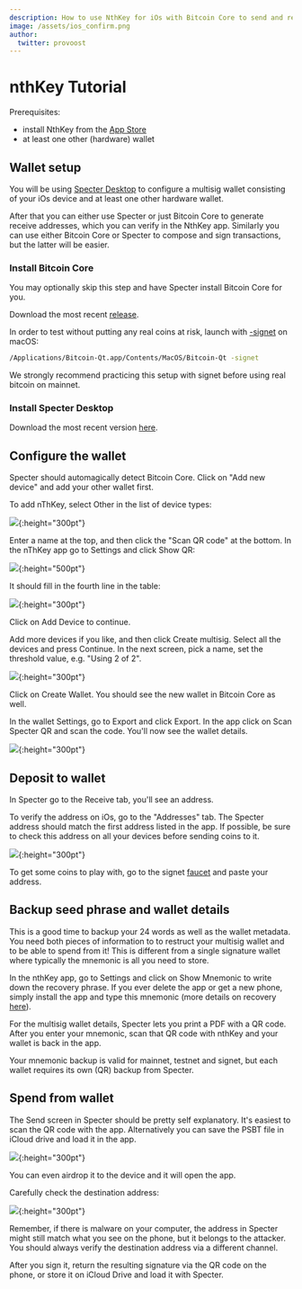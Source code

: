 ```yaml
---
description: How to use NthKey for iOs with Bitcoin Core to send and receive Bitcoin in a multi-signature wallet setup.
image: /assets/ios_confirm.png
author:
  twitter: provoost
---
```

# nthKey Tutorial

Prerequisites:
* install NthKey from the [App Store](https://apps.apple.com/us/app/nthkey/id1491367033)
* at least one other (hardware) wallet

## Wallet setup

You will be using [Specter Desktop](https://github.com/cryptoadvance/specter-desktop#specter-desktop) to configure a multisig wallet consisting of your iOs
device and at least one other hardware wallet.

After that you can either use Specter or just Bitcoin Core to generate
receive addresses, which you can verify in the NthKey app. Similarly you can use
either Bitcoin Core or Specter to compose and sign transactions, but the latter
will be easier.

### Install Bitcoin Core

You may optionally skip this step and have Specter install Bitcoin Core for you.

Download the most recent [release](https://bitcoincore.org/en/download/).

In order to test without putting any real coins at risk, launch with [-signet](http://nadobtc.btc.libsynpro.com/explaining-signet-nado-10) on macOS:

```sh
/Applications/Bitcoin-Qt.app/Contents/MacOS/Bitcoin-Qt -signet
```

We strongly recommend practicing this setup with signet before using real bitcoin on mainnet.

### Install Specter Desktop

Download the most recent version [here](https://github.com/cryptoadvance/specter-desktop/releases).

## Configure the wallet

Specter should automagically detect Bitcoin Core. Click on "Add new device" and add your other wallet first.

To add nThKey, select Other in the list of device types:

![](/assets/specter_1.png){:height="300pt"}

Enter a name at the top, and then click the "Scan QR code" at the bottom. In the nThKey app go to Settings and click Show QR:

![](/assets/ios_announce.png){:height="500pt"}

It should fill in the fourth line in the table:

![](/assets/specter_2.png){:height="300pt"}

Click on Add Device to continue.

Add more devices if you like, and then click Create multisig. Select all the devices and press Continue. In the next screen, pick a name, set the threshold value, e.g. "Using 2 of 2".

![](/assets/specter_3.png){:height="300pt"}

Click on Create Wallet. You should see the new wallet in Bitcoin Core as well.

In the wallet Settings, go to Export and click Export. In the app click on Scan Specter QR and scan the code. You'll now see the wallet details.

![](/assets/ios_import.png){:height="300pt"}


## Deposit to wallet

In Specter go to the Receive tab, you'll see an address.

To verify the address on iOs, go to the "Addresses" tab. The Specter address should
match the first address listed in the app. If possible, be sure to check this address
on all your devices before sending coins to it.

![](/assets/ios_addresses.png){:height="300pt"}

To get some coins to play with, go to the signet [faucet](https://signet.bc-2.jp) and paste your address.

## Backup seed phrase and wallet details

This is a good time to backup your 24 words as well as the wallet metadata. You
need both pieces of information to to restruct your multisig wallet and to be able
to spend from it! This is different from a single signature wallet where typically
the mnemonic is all you need to store.

In the nthKey app, go to Settings and click on Show Mnemonic to write
down the recovery phrase. If you ever delete the app or get a new phone, simply
install the app and type this mnemonic (more details on recovery [here](/recovery)).

For the multisig wallet details, Specter lets you print a PDF with a QR code. After
you enter your mnemonic, scan that QR code with nthKey and your wallet is back in the app.

Your mnemonic backup is valid for mainnet, testnet and signet, but each wallet requires
its own (QR) backup from Specter.

## Spend from wallet

The Send screen in Specter should be pretty self explanatory. It's easiest to scan
the QR code with the app. Alternatively you can save the PSBT file in iCloud drive
and load it in the app.

![](/assets/ios_load_psbt.png){:height="300pt"}

You can even airdrop it to the device and it will open the
app.

Carefully check the destination address:

![](/assets/ios_confirm.png){:height="300pt"}

Remember, if there is malware on your computer, the address in Specter might still
match what you see on the phone, but it belongs to the attacker. You should always verify the destination address via a different channel.

After you sign it, return the resulting signature via the QR code on the phone,
or store it on iCloud Drive and load it with Specter.
